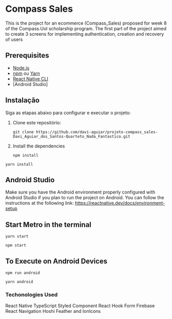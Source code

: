 # Compass Sales

This is the project for an ecommerce (Compass_Sales) proposed for week 8 of the Compass.Uol scholarship program. The first part of the project aimed to create 3 screens for implementing authentication, creation and recovery of users

## Prerequisites

- [Node.js](https://nodejs.org/)
- [npm](https://www.npmjs.com/) ou [Yarn](https://yarnpkg.com/)
- [React Native CLI](https://reactnative.dev/docs/environment-setup)
- [Android Studio]

## Instalação

Siga as etapas abaixo para configurar e executar o projeto:

1. Clone este repositório:

   ```shell
   git clone https://github.com/davi-aguiar/projeto-compass_sales-Davi_Aguiar_dos_Santos-Quarteto_Nada_Fantastico.git

   ```

2. Install the dependencies

   ```shell
   npm install
   ```

```shell
yarn install
```

## Android Studio

Make sure you have the Android environment properly configured with Android Studio if you plan to run the project on Android.
You can follow the instructions at the following link: https://reactnative.dev/docs/environment-setup

## Start Metro in the terminal

```shell
yarn start
```

```shell
npm start
```

## To Execute on Android Devices

```shell
npm run android
```

```shell
yarn android
```

### Techonologies Used

React Native
TypeScript
Styled Component
React Hook Form
Firebase
React Navigation
Hoshi
Feather and IonIcons

